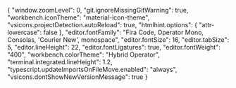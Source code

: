 {
    "window.zoomLevel": 0,
    "git.ignoreMissingGitWarning": true,
    "workbench.iconTheme": "material-icon-theme",
    "vsicons.projectDetection.autoReload": true,
    "htmlhint.options": {
        "attr-lowercase": false
    },
    "editor.fontFamily": "Fira Code, Operator Mono, Consolas, 'Courier New', monospace",
    "editor.fontSize": 16,
    "editor.tabSize": 5,
    "editor.lineHeight": 22,
    "editor.fontLigatures": true,
    "editor.fontWeight": "400",
    "workbench.colorTheme": "Hybrid Operator",
    "terminal.integrated.lineHeight": 1.2,
    "typescript.updateImportsOnFileMove.enabled": "always",
    "vsicons.dontShowNewVersionMessage": true
}
